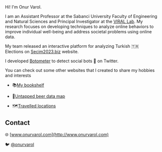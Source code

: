 Hi! I'm Onur Varol.

I am an Assistant Professor at the Sabanci University Faculty of Engineering and Natural Sciences and 
Principal Investigator at the [VIRAL Lab](http://varollab.com/). My research focuses on developing techniques to analyze online 
behaviors to improve individual well-being and address societal problems using online data.

My team released an interactive platform for analyzing Turkish 🇹🇷 Elections on [Secim2023.biz](http://secim2023.biz/) website.

I developed [Botometer](https://botometer.iuni.iu.edu) to detect social bots 🤖 on Twitter. 

You can check out some other websites that I created to share my hobbies and interests

- 📚[My bookshelf](http://www.onurvarol.com/my_bookshelf/)

- 🍺[Untapped beer data map](http://www.onurvarol.com/my_beer_exploration/)

- 🗺️[Travelled locations](http://www.onurvarol.com/my_travels/)

## Contact

🌐 [www.onurvarol.com](http://www.onurvarol.com)

🐦 [@onurvarol](https://www.twitter.com/onurvarol)
